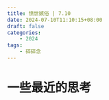 ```yaml
---
title: 愤世嫉俗 | 7.10
date: 2024-07-10T11:10:15+08:00
draft: false
categories: 
    - 2024
tags:
    - 碎碎念
---
```


# 一些最近的思考
